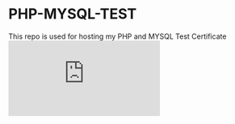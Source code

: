 # PHP-MYSQL-TEST
This repo is used for hosting my PHP and MYSQL Test Certificate
![AKSHAY-DONGARE-Participant-Certificate-1](https://github.com/Akshay-Dongare/PHP-MYSQL-TEST/files/11359825/AKSHAY-DONGARE-Participant-Certificate.1.1.pdf)
